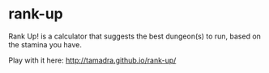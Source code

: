 rank-up
=======

Rank Up! is a calculator that suggests the best dungeon(s) to run, based on the stamina you have.

Play with it here: http://tamadra.github.io/rank-up/
